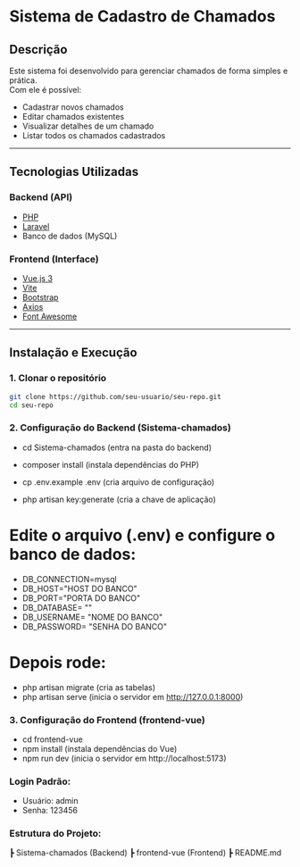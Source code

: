 # Sistema de Cadastro de Chamados

## Descrição

Este sistema foi desenvolvido para gerenciar chamados de forma simples e prática.  
Com ele é possível:

- Cadastrar novos chamados
- Editar chamados existentes
- Visualizar detalhes de um chamado
- Listar todos os chamados cadastrados

---

## Tecnologias Utilizadas

### **Backend (API)**

- [PHP](https://www.php.net/)
- [Laravel](https://laravel.com/)
- Banco de dados (MySQL)

### **Frontend (Interface)**

- [Vue.js 3](https://vuejs.org/)
- [Vite](https://vitejs.dev/)
- [Bootstrap](https://getbootstrap.com/)
- [Axios](https://axios-http.com/)
- [Font Awesome](https://fontawesome.com)

---

## Instalação e Execução

### 1. Clonar o repositório

```bash
git clone https://github.com/seu-usuario/seu-repo.git
cd seu-repo
```

### 2. Configuração do Backend (Sistema-chamados)

- cd Sistema-chamados (entra na pasta do backend)

- composer install (instala dependências do PHP)

- cp .env.example .env (cria arquivo de configuração)

- php artisan key:generate (cria a chave de aplicação)

# Edite o arquivo (.env) e configure o banco de dados:

- DB_CONNECTION=mysql
- DB_HOST="HOST DO BANCO"
- DB_PORT="PORTA DO BANCO"
- DB_DATABASE= ""
- DB_USERNAME= "NOME DO BANCO"
- DB_PASSWORD= "SENHA DO BANCO"

# Depois rode:

- php artisan migrate (cria as tabelas)
- php artisan serve (inicia o servidor em http://127.0.0.1:8000)

### 3. Configuração do Frontend (frontend-vue)

- cd frontend-vue
- npm install (instala dependências do Vue)
- npm run dev (inicia o servidor em http://localhost:5173)

### Login Padrão:

- Usuário: admin
- Senha: 123456

### Estrutura do Projeto:

┣ Sistema-chamados (Backend)
┣ frontend-vue (Frontend)
┣ README.md
